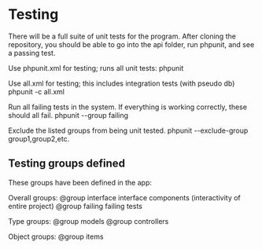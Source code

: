 Testing
=========
There will be a full suite of unit tests for the program. After cloning the repository, you should be able to go into the api folder, run phpunit, and see a passing test. 

Use phpunit.xml for testing; runs all unit tests:
    phpunit             

Use all.xml for testing; this includes integration tests (with pseudo db)
    phpunit -c all.xml  

Run all failing tests in the system. If everything is working correctly, these should all fail.
    phpunit --group failing

Exclude the listed groups from being unit tested. 
    phpunit --exclude-group group1,group2,etc.

    

Testing groups defined
------------------------
These groups have been defined in the app:

Overall groups:
    @group interface    interface components (interactivity of entire project)
    @group failing      failing tests

Type groups:
    @group models
    @group controllers

Object groups:
    @group items

    